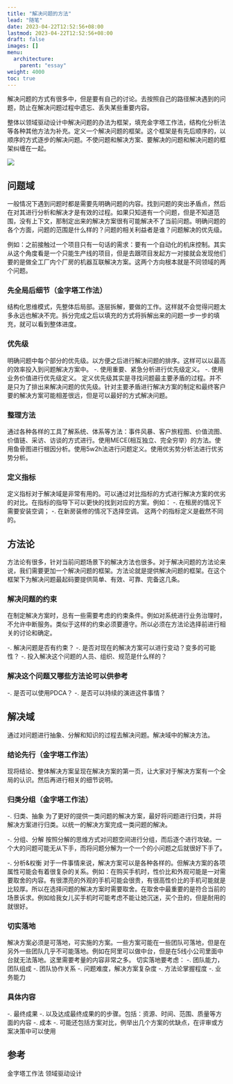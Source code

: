 ```yaml
---
title: "解决问题的方法"
lead: "随笔"
date: 2023-04-22T12:52:56+08:00
lastmod: 2023-04-22T12:52:56+08:00
draft: false
images: []
menu:
  architecture:
    parent: "essay"
weight: 4000
toc: true
---
```


解决问题的方式有很多中，但是要有自己的讨论。去按照自己的路径解决遇到的问题，防止在解决问题过程中遗忘、丢失某些重要内容。

整体以领域驱动设计中解决问题的办法为框架，填充金字塔工作法，结构化分析法等各种其他方法为补充。定义一个解决问题的框架。这个框架是有先后顺序的，以顺序的方式逐步的解决问题。不使问题和解决方案、要解决的问题和解决问题的框架纠缠在一起。

![](images/essay/01-04-01.png)

## 问题域
一般情况下遇到问题时都是需要先明确问题的内容。找到问题的突出矛盾点，然后在对其进行分析和解决才是有效的过程。如果只知道有一个问题，但是不知道范围，没有上下文，那制定出来的解决方案很有可能解决不了当前问题。明确问题的各个方面，问题的范围是什么样的？问题的相关利益者是谁？问题解决的优先级。

例如：之前接触过一个项目只有一句话的需求：要有一个自动化的机床控制。其实从这个角度看是一个只能生产线的项目，但是去跟项目发起方一对接就会发现他们要的是做全工厂内个厂房的机器互联解决方案。这两个方向根本就是不同领域的两个问题。

### 先全局后细节（金字塔工作法）
结构化思维模式，先整体后局部。逐层拆解，要做的工作。这样就不会觉得问题太多永远也解决不完。拆分完成之后以填充的方式将拆解出来的问题一步一步的填充，就可以看到整体进度。

### 优先级
明确问题中每个部分的优先级。以方便之后进行解决问题的排序。这样可以以最高的效率投入到问题解决方案中。
-. 使用重要、紧急分析进行优先级定义。
-. 使用业务价值进行优先级定义。
定义优先级其实是寻找问题最主要矛盾的过程。并不是只为了排出来解决问题的优先级。针对主要矛盾进行解决方案的制定和最终客户要的解决方案可能相差很远，但是可以最好的方式解决问题。

### 整理方法
通过各种各样的工具了解系统、体系等方法：事件风暴、客户旅程图、价值流图、价值链、采访、访谈的方式进行。使用MECE(相互独立、完全穷举）的方法。使用鱼骨图进行根因分析。使用5w2h法进行问题定义。使用优劣势分析法进行优劣势分析。

### 定义指标
定义指标对于解决域是非常有用的。可以通过对比指标的方式进行解决方案的优劣的对比。在指标的指导下可以更快的找到对应的方案。例如：
-. 在租房的情况下需要安装空调；
-. 在新房装修的情况下选择空调。
这两个的指标定义是截然不同的。


## 方法论
方法论有很多，针对当前问题场景下的解决方法也很多。对于解决问题的方法论来说，我们需要更加一个解决问题的框架。方法论就是提供解决问题的框架。在这个框架下为解决问题最起码要提供简单、有效、可靠、完备这几条。

### 解决问题的约束
在制定解决方案时，总有一些需要考虑的约束条件。例如对系统进行业务治理时，不允许中断服务。类似于这样的约束必须要遵守。所以必须在方法论选择前进行相关的讨论和确定。

-. 解决问题是否有约束？
-. 是否对现在的解决方案可以进行变动？变多的可能性？
-. 投入解决这个问题的人员、组织、规范是什么样的？

### 解决这个问题又哪些方法论可以供参考
-. 是否可以使用PDCA？
-. 是否可以持续的演进这件事情？

## 解决域
通过对问题进行抽象、分解和知识的过程去解决问题。解决域中的解决方法。

### 结论先行（金字塔工作法）
现将结论、整体解决方案呈现在解决方案的第一页，让大家对于解决方案有一个全局的认识。然后再进行相关的细节说明。

### 归类分组（金字塔工作法）
-. 归类、抽象
为了更好的提供一类问题的解决方案，最好将问题进行归类，并将解决方案进行归类。以统一的解决方案完成一类问题的解决。

-. 分组、分解
按照分解的思维方式对问题空间进行分组，而后逐个进行攻破。一个大的问题可能无从下手，而将问题分解为一个一个的小问题之后就很好下手了。

-. 分析&权衡
对于一件事情来说，解决方案可以是各种各样的。但解决方案的各项属性可能会有着很复杂的关系。例如：在购买手机时，性价比和外观可能是一对需要取舍的内容。有很漂亮的外观的手机可能会很贵，有很高性价比的手机可能就是比较厚。所以在选择问题的解决方案时需要取舍。在取舍中最重要的是符合当前的场景诉求。例如给我女儿买手机时可能考虑不能让她沉迷，买个丑的，但是耐用的就很好。

### 切实落地
解决方案必须是可落地，可实施的方案。一些方案可能在一些团队可落地，但是在另外一些团队几乎不可能落地。例如在阿里可以做中台，但是在5线小公司里面中台就无法落地。这里需要考量的内容非常之多。
切实落地要考虑：
-. 团队能力，团队组成
-. 团队协作关系
-. 问题难度，解决方案复杂度
-. 方法论掌握程度
-. 业务能力

### 具体内容
-. 最终成果
-. 以及达成最终成果的的步骤。包括：资源、时间、范围、质量等方面的内容
-. 成本
-. 可能还包括方案对比，例举出几个方案的优缺点，在评审或方案决策中可以使用

## 参考
金字塔工作法
领域驱动设计